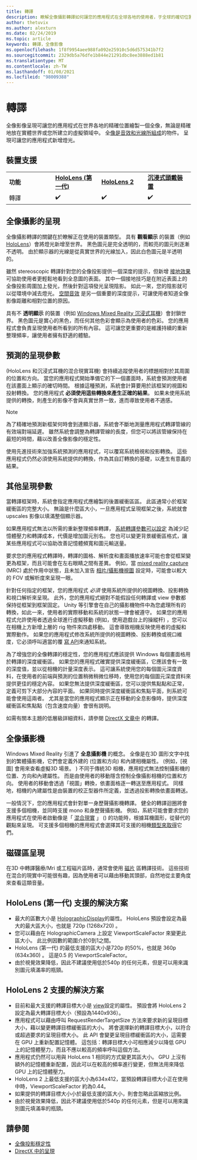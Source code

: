 ```yaml
---
title: 轉譯
description: 瞭解全像攝影轉譯如何讓您的應用程式在全球各地的使用者，于全球的確切位置繪製一個全像投影。
author: thetuvix
ms.author: alexturn
ms.date: 02/24/2019
ms.topic: article
keywords: 轉譯，全像影像
ms.openlocfilehash: 1f8f9954aee988fa092e25910c5d6d575341b7f2
ms.sourcegitcommit: 2329db5a76dfe1b844e21291dbc8ee3888ed1b81
ms.translationtype: MT
ms.contentlocale: zh-TW
ms.lasthandoff: 01/08/2021
ms.locfileid: "98009388"
---
```

# <a name="rendering"></a>轉譯

全像影像呈現可讓您的應用程式在世界各地的精確位置繪製一個全像，無論是精確地放在實體世界或您所建立的虛擬領域中。 全[像是音效和光線所組成](../../discover/hologram.md)的物件。 呈現可讓您的應用程式新增燈光。

## <a name="device-support"></a>裝置支援

<table>
    <colgroup>
    <col width="25%" />
    <col width="25%" />
    <col width="25%" />
    <col width="25%" />
    </colgroup>
    <tr>
        <td><strong>功能</strong></td>
        <td><a href="../../hololens-hardware-details.md"><strong>HoloLens (第一代) </strong></a></td>
        <td><a href="https://docs.microsoft.com/hololens/hololens2-hardware"><strong>HoloLens 2</strong></td>
        <td><a href="../../discover/immersive-headset-hardware-details.md"><strong>沉浸式頭戴裝置</strong></a></td>
    </tr>
     <tr>
        <td>轉譯</td>
        <td>✔️</td>
        <td>✔️</td>
        <td>✔️</td>
    </tr>
</table>

## <a name="holographic-rendering"></a>全像攝影的呈現

全像攝影轉譯的關鍵在於瞭解正在使用的裝置類型。 具有 **觀看顯示** 的裝置（例如 [HoloLens](../../hololens-hardware-details.md)）會將燈光新增至世界。 黑色圖元是完全透明的，而較亮的圖元則逐漸不透明。 由於顯示器的光線是從真實世界的光線加入，因此白色圖元是半透明的。

雖然 stereoscopic 轉譯針對您的全像投影提供一個深度的提示，但新增 [接地效果](../../design/interaction-fundamentals.md) 可協助使用者更輕鬆地看到全息圖的表面。 其中一個接地技巧是在附近表面上的全像投影周圍加上發光，然後針對這項發光呈現陰影。 如此一來，您的陰影就可以從環境中減去燈光。 [空間音效](../../design/spatial-sound.md) 是另一個重要的深度提示，可讓使用者知道全像影像距離和相對位置的原因。

具有不 **透明顯示** 的裝置（例如 [Windows Mixed Reality 沉浸式耳機](../../discover/immersive-headset-hardware-details.md)）會封鎖世界。 黑色圖元是實心的黑色，而任何其他色彩會顯示為使用者的色彩。 您的應用程式會負責呈現使用者所看到的所有內容。 這可讓您更重要的是維護持續的重新整理頻率，讓使用者擁有舒適的體驗。

## <a name="predicted-rendering-parameters"></a>預測的呈現參數

 (HoloLens 和沉浸式耳機的混合現實耳機) 會持續追蹤使用者的標題相對於其周圍的位置和方向。 當您的應用程式開始準備它的下一個畫面時，系統會預測使用者在該畫面上顯示的確切時間。 根據這種預測，系統會計算要用於該框架的視圖和投射轉換。 您的應用程式 **必須使用這些轉換來產生正確的結果**。 如果未使用系統提供的轉換，則產生的影像不會與真實世界一致，進而導致使用者不適感。

> [!NOTE]
> 為了精確地預測新框架何時會到達顯示器，系統會不斷地測量應用程式轉譯管線的有效端對端延遲。 雖然系統會調整為轉譯管線的長度，但您可以將該管線保持在最短的時間，藉以改善全像影像的穩定性。

使用先進技術來加強系統預測的應用程式，可以覆寫系統檢視和投影轉換。 這些應用程式仍然必須使用系統提供的轉換，作為其自訂轉換的基礎，以產生有意義的結果。

## <a name="other-rendering-parameters"></a>其他呈現參數

當轉譯框架時，系統會指定應用程式應繪製的後置緩衝區區。 此區通常小於框架緩衝區的完整大小。 無論是什麼區大小，一旦應用程式呈現框架之後，系統就會 upscales 影像以填滿整個顯示器。

如果應用程式無法以所需的重新整理頻率轉譯， [系統轉譯參數可以設定](https://docs.microsoft.com/uwp/api/Windows.Graphics.Holographic.HolographicViewConfiguration#Windows_Graphics_Holographic_HolographicViewConfiguration) 為減少記憶體壓力和轉譯成本，代價是增加圖元別名。 您也可以變更背景緩衝區格式，讓某些應用程式可以協助改善記憶體頻寬和圖元輸送量。

要求您的應用程式轉譯時，轉譯的圖格、解析度和畫面播放速率可能也會從框架變更為框架，而且可能會在左右眼睛之間有差異。 例如，當 [mixed reality capture](../../mixed-reality-capture.md) (MRC) 處於作用中狀態，且未加入宣告 [相片/攝影機視圖](https://docs.microsoft.com/uwp/api/Windows.Graphics.Holographic.HolographicViewConfigurationKind#Windows_Graphics_Holographic_HolographicViewConfigurationKind) 設定時，可能會以較大的 FOV 或解析度來呈現一眼。

針對任何指定的框架，您的應用程式 *必須* 使用系統所提供的視圖轉換、投影轉換和視口解析來呈現。 此外，您的應用程式絕對不能假設任何轉譯或 view 參數都保持從框架到框架固定。 Unity 等引擎會在自己的攝影機物件中為您處理所有的轉換，如此一來，使用者的實際移動和系統的狀態一律會被遵守。 如果您的應用程式允許使用者透過全球進行虛擬移動 (例如，使用遊戲台上的操縱杆) ，您可以在相機上方新增上層的 rig 物件來四處移動。 這會導致相機反映使用者的虛擬和實際動作。 如果您的應用程式修改系統所提供的視圖轉換、投影轉換或視口維度，它必須呼叫適當的覆 [寫 API](https://docs.microsoft.com/uwp/api/Windows.Graphics.Holographic.HolographicCameraPose#Windows_Graphics_Holographic_HolographicCameraPose)來通知系統。

為了增強您的全像轉譯的穩定性，您的應用程式應該提供 Windows 每個畫面格用於轉譯的深度緩衝區。 如果您的應用程式確實提供深度緩衝區，它應該會有一致的深度值，並以從相機的計量深度表示。 這可讓系統使用您的每個圖元深度資料，在使用者的前端與預測的位置稍微稍微位移時，使用您的每個圖元深度資料來提供更佳的穩定內容。 如果您無法提供深度緩衝區，您可以提供焦點點和正常，定義可剪下大部分內容的平面。 如果同時提供深度緩衝區和焦點平面，則系統可能會使用這兩者。 尤其是當您的應用程式顯示正在移動的全息影像時，提供深度緩衝區和焦點點（包含速度向量）會很有説明。

如需有關本主題的低層級詳細資料，請參閱 [DirectX 文章中](../native/rendering-in-directx.md) 的轉譯。

## <a name="holographic-cameras"></a>全像攝影機

Windows Mixed Reality 引進了 **全息攝影機** 的概念。 全像是在3D 圖形文字中找到的繁體攝影機，它們會定義外建的 (位置和方向) 和內建相機屬性。  (例如，[視圖] 會用來查看虛擬3D 場景。 ) 不同于傳統3D 相機，應用程式無法控制攝影機的位置、方向和內建屬性。 而是由使用者的移動隱含控制全像攝影相機的位置和方向。 使用者的移動會透過「視圖」轉換，依畫面格逐一轉送至應用程式。 同樣地，相機的內建屬性是由裝置的校正型器件所定義，並透過投影轉換依畫面轉送。

一般情況下，您的應用程式會針對單一身歷聲攝影機轉譯。 健全的轉譯迴圈將會支援多個相機，並同時支援 mono 和身歷聲攝影機。 例如，系統可能會要求您的應用程式在使用者啟動像是「 [混合現實](../../mixed-reality-capture.md) 」 () 的功能時，根據耳機圖形，從替代的觀點來呈現。 可支援多個相機的應用程式會選擇其可支援的相機[類型](https://docs.microsoft.com/uwp/api/Windows.Graphics.Holographic.HolographicViewConfigurationKind#Windows_Graphics_Holographic_HolographicViewConfigurationKind)[來取得](https://docs.microsoft.com/uwp/api/Windows.Graphics.Holographic.HolographicViewConfiguration#Windows_Graphics_Holographic_HolographicViewConfiguration)它們。

## <a name="volume-rendering"></a>磁碟區呈現

在3D 中轉譯醫療/Mri 或工程磁片區時，通常會使用 [磁片](volume-rendering.md) 區轉譯技術。 這些技術在混合的現實中可能很有趣，因為使用者可以藉由移動其頭部，自然地從主要角度來查看這類音量。

## <a name="supported-resolutions-on-hololens-first-gen"></a>HoloLens (第一代) 支援的解決方案

* 最大的區數大小是 [HolographicDisplay](https://docs.microsoft.com/uwp/api/windows.graphics.holographic.holographicdisplay)的屬性。 HoloLens 預設會設定為最大的最大區大小，也就是 720p (1268x720) 。
* 您可以藉由在 HolographicCamera 上設定 ViewportScaleFactor 來變更此區大小。 此比例因數的範圍介於0到1之間。
* HoloLens (第一代) 的最低支援的區大小是720p 的50%，也就是 360p (634x360) 。 這是0.5 的 ViewportScaleFactor。
* 由於視覺效果降低，因此不建議使用低於540p 的任何元素，但是可以用來識別圖元填滿率的瓶頸。

## <a name="supported-resolutions-on-hololens-2"></a>HoloLens 2 支援的解決方案

* 目前和最大支援的轉譯目標大小是 [view](https://docs.microsoft.com/uwp/api/Windows.Graphics.Holographic.HolographicViewConfiguration#Windows_Graphics_Holographic_HolographicViewConfiguration)設定的屬性。 預設會將 HoloLens 2 設定為最大轉譯目標大小（預設為1440x936）。
* 應用程式可以藉由呼叫 RequestRenderTargetSize 方法來要求新的呈現目標大小，藉以變更轉譯目標緩衝區的大小。 將會選擇新的轉譯目標大小，以符合或超過要求的呈現目標大小。 此 API 會變更呈現目標緩衝區的大小，這需要在 GPU 上重新配置記憶體。 這包括：轉譯目標大小可相應減少以降低 GPU 上的記憶體壓力，而且不應以較高的頻率呼叫這個方法。
* 應用程式仍然可以用與 HoloLens 1 相同的方式變更其區大小。 GPU 上沒有額外的記憶體重新配置，因此可以在較高的頻率進行變更，但無法用來降低 GPU 上的記憶體壓力。
* HoloLens 2 上最低支援的區大小為634x412，當預設轉譯目標大小正在使用中時，ViewportScaleFactor 約為0.44。
* 如果提供的轉譯目標大小小於最低支援的區大小，則會忽略此區縮放比例。
* 由於視覺效果降低，因此不建議使用低於540p 的任何元素，但是可以用來識別圖元填滿率的瓶頸。



## <a name="see-also"></a>請參閱
* [全像投影穩定性](hologram-stability.md)
* [DirectX 中的呈現](../native/rendering-in-directx.md)
